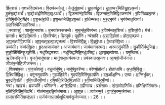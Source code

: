 

  
ह्निं॑य॒शसं॑। य॒शसं॑वि॒दथ॑स्य। वि॒दथ॑स्यके॒तुं। के॒तुंसु॑प्रा॒व्यं॑। सु॒प्रा॒व्यं॑दू॒तं। सु॒प्रा॒व्य१॒॑मिति॑सु॒प्र॒ऽअ॒व्यं॑। दू॒तंस॒द्योअ॑र्थं। स॒द्योअ॑र्थ॒मिति॑स॒द्यःऽअ॑र्थं।। द्वि॒जन्मा॑नंर॒यिमि॑व। द्वि॒जन्मा॑न॒मिति॑द्वि॒ऽजन्मा॑नं। र॒यिमि॑वप्रश॒स्तं। र॒यिमि॒वेति॑र॒यिंइ॑व। प्र॒श॒स्तंरा॒तिं। प्र॒श॒स्तमिति॑प्र॒ऽश॒स्तं। रा॒तिम्भ॑रत्। भ॒र॒द्भृग॑वे। भृग॑वेमात॒रिश्वा॑। मा॒त॒रिश्वेति॑मा॒त॒रिश्वा॑।।  
॒स्यशासुः॑। शासु॑रु॒भया॑सः। उ॒भया॑सस्सचन्ते। स॒च॒न्ते॒ह॒विष्म॑न्तः। ह॒विष्म॑न्तउ॒शिजः॑। उ॒शिजो॒ये। येच॑। च॒मर्ताः॑। मर्ता॒इति॒मर्ताः॑।। दि॒वश्चि॑त्। चि॒त्पूर्वः॑। पूर्वो॒नि। न्य॑सादि। अ॒सा॒दि॒होता॑। होता॒पृच्छ्यः॑। आ॒पृच्छ्यो॑वि॒श्पतिः॑। आ॒पृच्छ्य॒इत्या॒ऽपृच्छ्यः॑। वि॒श्पति॑र्वि॒क्षु। वि॒क्षुवे॒धाः। वे॒धाइति॑वे॒धाः।।  
न्नव्य॑सी। नव्य॑सीहृ॒दः। हृ॒दआजाय॑मानं। आजाय॑मानं। जाय॑मानम॒स्मत्। अ॒स्मत्सु॑की॒र्तिः। सु॒की॒र्तिर्मधु॑जिह्वं। सु॒की॒र्तिरिति॑सु॒ऽकी॒र्तिः। मधु॑जिह्वमश्याः। मधु॑जिह्व॒मिति॒मधु॑ऽजिह्वं। अ॒श्या॒इत्य॑श्याः।। यमृ॒त्विजः॑। ऋ॒त्विजो॑वृ॒जने॑। वृ॒जने॒मानु॑षासः। मानु॑षासः॒प्रय॑स्वन्तः। प्रय॑स्वन्तआ॒यवः॑। आ॒यवो॒जीज॑नन्त। जीज॑न॒न्तेति॒जीज॑नन्त।।  
॒शिक्पा॑व॒कः। पा॒व॒कोवसुः॑। वसु॒र्मानु॑षेषु। मानु॑षेषु॒वरे॑ण्यः। वरे॑ण्यो॒होता॑। होता॑धायि। अ॒धा॒यि॒वि॒क्षु। वि॒क्ष्विति॑वि॒क्षु।। दमू॑नागृ॒हप॑तिः। गृ॒हप॑ति॒र्दमे॑। गृ॒हप॑ति॒रिति॑गृ॒हऽप॑तिः। दम॒आँअ॒ग्निः। एत्या। अ॒ग्निर्भु॑वत्। भु॒व॒द्रयि॒पतिः॑। र॒यि॒पती॑रयी॒णां। र॒यि॒पति॒रिति॑र॒यि॒ऽपतिः॑। र॒यी॒णामिति॑र॒यी॒णां।।  
न्त्वा॑। त्वा॒व॒यं। व॒यम्पतिं॑। पति॑मग्ने। अ॒ग्ने॒र॒यि॒णां। र॒यी॒णाम्प्र। प्रशं॑सामः। शं॒सा॒मोम॒तिभिः॑। म॒तिभि॒र्गोत॑मासः। म॒तिभि॒रिति॑म॒तिऽभिः॑। गोत॑मास॒इति॒गोत॑मासः।। आ॒शुन्न। ावा॑जम्भ॒रं। वा॒जं॒भ॒रम्म॒र्जय॑न्तः। वा॒जं॒भ॒रमिति॑वा॒जं॒ऽभ॒रं। म॒र्जय॑न्तःप्रा॒तर्म॒क्षूधि॒याव॑सुर्जगम्यात्।। 26 ।।  
